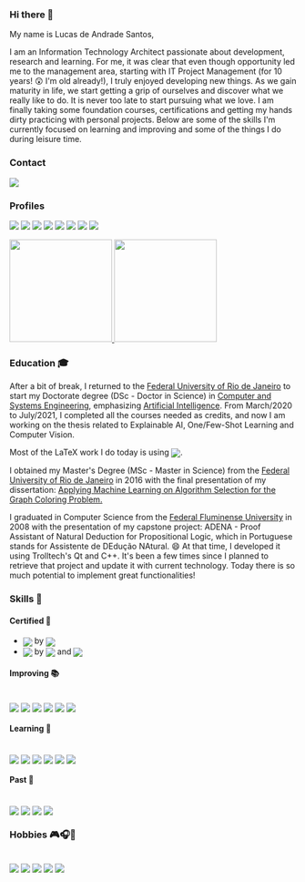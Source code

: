 <!--
**ldandrade/ldandrade** is a ✨ _special_ ✨ repository because its `README.md` (this file) appears on your GitHub profile.

https://badgen.net/badge/:subject/:status/:color?icon=github
-->

### Hi there 👋

My name is Lucas de Andrade Santos,

I am an Information Technology Architect passionate about development, research and learning. For me, it was clear that even though opportunity led me to the management area, starting with IT Project Management (for 10 years! 😲 I'm old already!), I truly enjoyed developing new things. As we gain maturity in life, we start getting a grip of ourselves and discover what we really like to do. It is never too late to start pursuing what we love. I am finally taking some foundation courses, certifications and getting my hands dirty practicing with personal projects.
Below are some of the skills I'm currently focused on learning and improving and some of the things I do during leisure time.

### Contact

<a href = "mailto:lucasdeandradesantos@outlook.com"><img src="https://img.shields.io/badge/Microsoft_Outlook-0078D4?style=for-the-badge&logo=microsoft-outlook&logoColor=white" target="_blank"></a>

### Profiles

<a href="https://www.linkedin.com/in/lucasdeandradesantos" target="_blank"><img src="https://img.shields.io/badge/-LinkedIn-%230077B5?style=for-the-badge&logo=linkedin&logoColor=white" target="_blank"></a>
<a href="https://stackoverflow.com/story/ldandrade" target="_blank"><img src="https://img.shields.io/badge/Stack_Overflow-100000?style=for-the-badge&logo=stackoverflow&logoColor=white" target="_blank"></a>
<a href="https://docs.microsoft.com/pt-br/users/ldandrade/" target="_blank"> <img src="https://img.shields.io/badge/Microsoft-blue?style=for-the-badge&logo=microsoft&logoColor=white" target="_blank"></a>
<a href="https://www.codecademy.com/profiles/ldandrade" target="_blank"> <img src="https://img.shields.io/badge/Codecademy-100000?style=for-the-badge&logo=codecademy&logoColor=white" target="_blank"></a>
<a href="https://www.datacamp.com/profile/ldandrade" target="_blank"> <img src="https://img.shields.io/badge/DataCamp-05192D?style=for-the-badge&logo=datacamp&logoColor=03EF62" target="_blank"></a>
<a href="https://leetcode.com/ldandrade/" target="_blank"><img src="https://img.shields.io/badge/leetcode-FFA116?style=for-the-badge&logo=leetcode&logoColor=black" target="_blank"></a>
<a href="https://www.kaggle.com/ldandrade" target="_blank"><img src="https://img.shields.io/badge/kaggle-FFFFFF?style=for-the-badge&logo=kaggle&logoColor=blue" target="_blank"></a>
<a href="https://orcid.org/0000-0003-3025-4143" target="_blank"><img src="https://img.shields.io/badge/ORCID-a6ce39?style=for-the-badge&logo=orcid&logoColor=white" target="_blank"></a>
<!--a href="https://www.smartr.me/public/profiles/lucas.deandradesantos" target="_blank"><img src="https://img.shields.io/badge/-LinkedIn-%230077B5?style=for-the-badge&logo=smartr&logoColor=white" target="_blank"></a--> 

 <div>
  <a href="https://github.com/ldandrade">
  <img height="180em" src="https://github-readme-stats.vercel.app/api?username=ldandrade&show_icons=true&theme=dark&include_all_commits=true&count_private=true"/>
  <img height="180em" src="https://github-readme-stats.vercel.app/api/top-langs/?username=ldandrade&layout=compact&langs_count=7&theme=dark"/></a>
</div>

### Education 🎓

After a bit of break, I returned to the <a href="https://ufrj.br/en/">Federal University of Rio de Janeiro</a> to start my Doctorate degree (DSc - Doctor in Science) in <a href="https://www.cos.ufrj.br/index.php/en/">Computer and Systems Engineering</a>, emphasizing <a href="https://www.cos.ufrj.br/index.php/en/research-lines/5441-artificial-intelligence">Artificial Intelligence</a>. From March/2020 to July/2021, I completed all the courses needed as credits, and now I am working on the thesis related to Explainable AI, One/Few-Shot Learning and Computer Vision.
 
Most of the LaTeX work I do today is using <a href="http://www.overleaf.com"> <img align="center" src="https://img.shields.io/badge/Overleaf-green?style=for-the-badge&logo=overleaf&logoColor=white"></a>.
 
I obtained my Master's Degree (MSc - Master in Science) from the <a href="https://ufrj.br/en/">Federal University of Rio de Janeiro</a> in 2016 with the final presentation of my dissertation: 
<a href="https://www.pesc.coppe.ufrj.br/uploadfile/publicacao/2605.pdf">Applying Machine Learning on Algorithm Selection for the Graph Coloring Problem.
</a>

I graduated in Computer Science from the <a href="https://www.uff.br/">Federal Fluminense University</a> in 2008 with the presentation of my capstone project: ADENA - Proof Assistant of Natural Deduction for Propositional Logic, which in Portuguese stands for Assistente de DEdução NAtural. 😄 At that time, I developed it using Trolltech's Qt and C++. It's been a few times since I planned to retrieve that project and update it with current technology. Today there is so much potential to implement great functionalities!
 
### Skills 🚀

#### Certified 🏅
- <img align="center" src="https://img.shields.io/badge/Microsoft_Azure-blue?style=for-the-badge&logo=microsoft-azure&logoColor=white"> by <a href="https://docs.microsoft.com/pt-br/users/ldandrade/"> <img align="center" src="https://img.shields.io/badge/Microsoft-blue?style=for-the-badge&logo=microsoft&logoColor=white"></a>
- <img align="center" src="https://img.shields.io/badge/Python-yellow?style=for-the-badge&logo=python&logoColor=white"> by <a href="https://www.codecademy.com/profiles/ldandrade"> <img align="center" src="https://img.shields.io/badge/Codecademy-100000?style=for-the-badge&logo=codecademy&logoColor=white"></a> and <a href="https://www.datacamp.com/profile/ldandrade"> <img align="center" src="https://img.shields.io/badge/DataCamp-05192D?style=for-the-badge&logo=datacamp&logoColor=03EF62"></a>

#### Improving 📚
<div style="display: inline_block"><br>
 <img align="center" src="https://img.shields.io/badge/C%23-blueviolet?style=for-the-badge&logo=c-sharp&logoColor=white">
 <img align="center" src="https://img.shields.io/badge/VS_Code-blueviolet?style=for-the-badge&logo=visualstudiocode&logoColor=white">
 <img align="center" src="https://img.shields.io/badge/GitHub-100000?style=for-the-badge&logo=github&logoColor=white">
 <img align="center" src="https://img.shields.io/badge/Git-red?style=for-the-badge&logo=git&logoColor=white">
 <img align="center" src="https://img.shields.io/badge/Azure_DevOps-blue?style=for-the-badge&logo=azuredevops&logoColor=white">
 <img align="center" src="https://img.shields.io/badge/Docker-blue?style=for-the-badge&logo=docker&logoColor=white">
</div>
 
#### Learning 📖
<div style="display: inline_block"><br>
 <img align="center" src="https://img.shields.io/badge/TensorFlow-orange?style=for-the-badge&logo=tensorflow&logoColor=white">
 <img align="center" src="https://img.shields.io/badge/PyTorch-red?style=for-the-badge&logo=pytorch&logoColor=white">
 <img align="center" src="https://img.shields.io/badge/Unity-100000?style=for-the-badge&logo=unity&logoColor=white">
 <img align="center" src="https://img.shields.io/badge/Xamarin-blueviolet?style=for-the-badge&logo=xamarin&logoColor=white">
 <img align="center" src="https://img.shields.io/badge/Android-green?style=for-the-badge&logo=android&logoColor=white">
 <img align="center" src="https://img.shields.io/badge/SQLite-07405E?style=for-the-badge&logo=sqlite&logoColor=white">
</div>
 
#### Past 👴
<div style="display: inline_block"><br>
 <img align="center" src="https://img.shields.io/badge/C%2B%2B-inactive?style=for-the-badge&logo=c%2B%2B&logoColor=white">
 <img align="center" src="https://img.shields.io/badge/Qt-inactive?style=for-the-badge&logo=qt&logoColor=white">
 <img align="center" src="https://img.shields.io/badge/Java-inactive?style=for-the-badge&logo=java&logoColor=white">
 <img align="center" src="https://img.shields.io/badge/Delphi-inactive?style=for-the-badge&logo=delphi&logoColor=white">
</div>

### Hobbies 🎮🎧🎥
<div style="display: inline_block"><br>
  <img align="center" src="https://img.shields.io/badge/PlayStation-003791?style=for-the-badge&logo=playstation&logoColor=white">
  <img align="center" src="https://img.shields.io/badge/YouTube_Music-FF0000?style=for-the-badge&logo=youtube-music&logoColor=white">
  <img align="center" src="https://img.shields.io/badge/Netflix-E50914?style=for-the-badge&logo=netflix&logoColor=white">
  <img align="center" src="https://img.shields.io/badge/Prime_Video-blue?style=for-the-badge&logo=primevideo&logoColor=white">
  <img align="center" src="https://img.shields.io/badge/Arduino-008184?style=for-the-badge&logo=arduino&logoColor=white">
</div>
 <br>
 
<!--<a href="https://stackexchange.com/users/18134669"><img src="https://stackexchange.com/users/flair/18134669.png" width="208" height="58" alt="profile for Lucas de Andrade Santos on Stack Exchange, a network of free, community-driven Q&amp;A sites" title="profile for Lucas de Andrade Santos on Stack Exchange, a network of free, community-driven Q&amp;A sites"></a>-->
